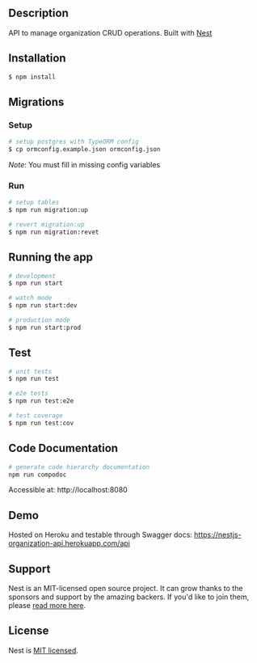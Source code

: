 ## Description
API to manage organization CRUD operations.
Built with [Nest](https://github.com/nestjs/nest)

## Installation

```bash
$ npm install
```

## Migrations

### Setup
```bash
# setup postgres with TypeORM config
$ cp ormconfig.example.json ormconfig.json
```
_Note_: You must fill in missing config variables

### Run
```bash
# setup tables
$ npm run migration:up

# revert migration:up
$ npm run migration:revet
```

## Running the app

```bash
# development
$ npm run start

# watch mode
$ npm run start:dev

# production mode
$ npm run start:prod
```

## Test

```bash
# unit tests
$ npm run test

# e2e tests
$ npm run test:e2e

# test coverage
$ npm run test:cov
```

## Code Documentation
```bash
# generate code hierarchy documentation
npm run compodoc
```
Accessible at: http://localhost:8080

## Demo
Hosted on Heroku and testable through Swagger docs:
https://nestjs-organization-api.herokuapp.com/api

## Support

Nest is an MIT-licensed open source project. It can grow thanks to the sponsors and support by the amazing backers. If you'd like to join them, please [read more here](https://docs.nestjs.com/support).

## License

Nest is [MIT licensed](LICENSE).
